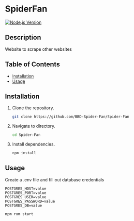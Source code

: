 # SpiderFan

[![Node.js Version](https://img.shields.io/badge/Node.js-%3E%3D%20version-blue)](https://nodejs.org/)

## Description

Website to scrape other websites

## Table of Contents

- [Installation](#installation)
- [Usage](#usage)

## Installation

1. Clone the repository.
   ```bash
   git clone https://github.com/BBD-Spider-Fan/Spider-Fan
   ```
2. Navigate to directory.
   ```bash
   cd Spider-Fan
   ```
   
3. Install dependencies.
   ```bash
   npm install
   ```

## Usage

Create a .env file and fill out database credentials

```
POSTGRES_HOST=value
POSTGRES_PORT=value
POSTGRES_USER=value
POSTGRES_PASSWORD=value
POSTGRES_DB=value
```

```bash
npm run start
```
